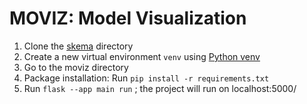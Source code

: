 # MOVIZ: Model Visualization


1. Clone the [skema](https://github.com/ml4ai/skema) directory 
2. Create a new virtual environment `venv` using [Python venv](https://docs.python.org/3/library/venv.html)
3. Go to the moviz directory
4. Package installation: Run `pip install -r requirements.txt` 
5. Run `flask --app main run` ; the project will run on localhost:5000/
